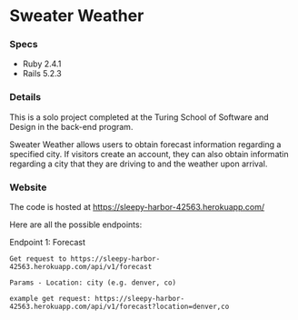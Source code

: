 # Sweater Weather

### Specs

* Ruby 2.4.1
* Rails 5.2.3

### Details

This is a solo project completed at the Turing School of Software and Design in the back-end program.

Sweater Weather allows users to obtain forecast information regarding a specified city. If visitors create an account, they can also obtain informatin regarding a city that they are driving to and the weather upon arrival.

### Website

The code is hosted at https://sleepy-harbor-42563.herokuapp.com/

Here are all the possible endpoints:

Endpoint 1: Forecast
~~~
Get request to https://sleepy-harbor-42563.herokuapp.com/api/v1/forecast

Params - Location: city (e.g. denver, co)

example get request: https://sleepy-harbor-42563.herokuapp.com/api/v1/forecast?location=denver,co


~~~
